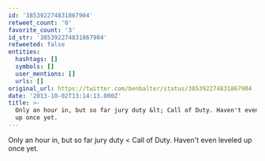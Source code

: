 ```yaml
---
id: '385392274831867904'
retweet_count: '0'
favorite_count: '3'
id_str: '385392274831867904'
retweeted: false
entities:
  hashtags: []
  symbols: []
  user_mentions: []
  urls: []
original_url: https://twitter.com/benbalter/status/385392274831867904
date: '2013-10-02T13:14:13.000Z'
title: >-
  Only an hour in, but so far jury duty &lt; Call of Duty. Haven't even leveled
  up once yet.
---
```


Only an hour in, but so far jury duty &lt; Call of Duty. Haven't even leveled up once yet.